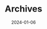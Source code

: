 ---
title: "Archives"
date: 2024-01-06
layout: "archives"
slug: "archives"
menu:
    main:
        weight: 2
        params: 
            icon: archives
---